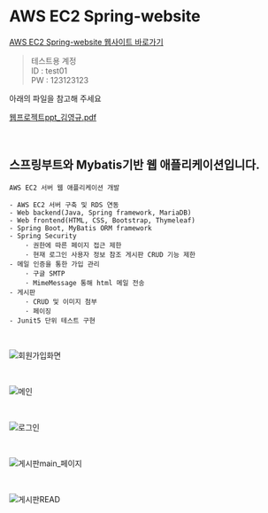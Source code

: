 AWS EC2 Spring-website
===

[AWS EC2 Spring-website 웹사이트 바로가기](http://ec2-52-78-48-191.ap-northeast-2.compute.amazonaws.com:8090/)

> 테스트용 계정   
> ID : test01      
> PW : 123123123

아래의 파일을 참고해 주세요

[웹프로젝트ppt_김영규.pdf](https://github.com/KimYoungQ/study/files/6116016/ppt_.pdf)

<br/>

스프링부트와 Mybatis기반 웹 애플리케이션입니다.
---

    AWS EC2 서버 웹 애플리케이션 개발
    
    - AWS EC2 서버 구축 및 RDS 연동
    - Web backend(Java, Spring framework, MariaDB)
    - Web frontend(HTML, CSS, Bootstrap, Thymeleaf)
    - Spring Boot, MyBatis ORM framework
    - Spring Security
        · 권한에 따른 페이지 접근 제한
        · 현재 로그인 사용자 정보 참조 게시판 CRUD 기능 제한
    - 메일 인증을 통한 가입 관리
        · 구글 SMTP 
	    · MimeMessage 통해 html 메일 전송
    - 게시판
        · CRUD 및 이미지 첨부
        · 페이징
    - Junit5 단위 테스트 구현

<br/>

![회원가입화면](https://user-images.githubusercontent.com/45932388/109648124-93854a00-7b9d-11eb-9760-706daf8ce0cb.PNG)

<br/>

![메인](https://user-images.githubusercontent.com/45932388/109648263-c3345200-7b9d-11eb-91f4-dad94d70cca0.PNG)

<br/>

![로그인](https://user-images.githubusercontent.com/45932388/109660589-63917300-7bac-11eb-9994-ff9f6e9eb033.PNG)

<br/>

![게시판main_페이지](https://user-images.githubusercontent.com/45932388/108797721-34d53480-75cf-11eb-8dc1-4bfbd61d648e.PNG)

<br/>

![게시판READ](https://user-images.githubusercontent.com/45932388/110634567-70861600-81ed-11eb-98b1-18c2ea46ac46.PNG)


        
   
